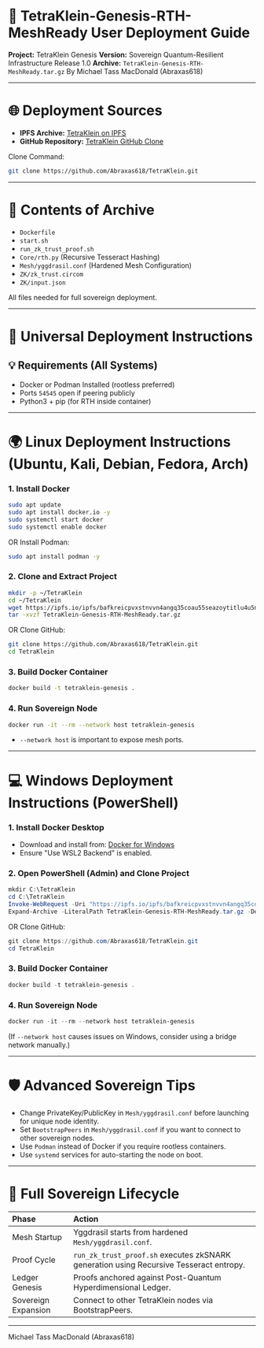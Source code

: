 # 🚀 TetraKlein-Genesis-RTH-MeshReady User Deployment Guide

**Project:** TetraKlein Genesis 
**Version:** Sovereign Quantum-Resilient Infrastructure Release 1.0
**Archive:** `TetraKlein-Genesis-RTH-MeshReady.tar.gz`
By Michael Tass MacDonald (Abraxas618)

---

# 🌐 Deployment Sources

- **IPFS Archive:** [TetraKlein on IPFS](https://ipfs.io/ipfs/bafkreicpvxstnvvn4angq35coau55seazoytitlu4u5numg5jz2tw66ro4)
- **GitHub Repository:** [TetraKlein GitHub Clone](https://github.com/Abraxas618/TetraKlein)

Clone Command:
```bash
git clone https://github.com/Abraxas618/TetraKlein.git
```

---

# 📁 Contents of Archive

- `Dockerfile`
- `start.sh`
- `run_zk_trust_proof.sh`
- `Core/rth.py` (Recursive Tesseract Hashing)
- `Mesh/yggdrasil.conf` (Hardened Mesh Configuration)
- `ZK/zk_trust.circom`
- `ZK/input.json`

All files needed for full sovereign deployment.

---

# 🔧 Universal Deployment Instructions

## 💡 Requirements (All Systems)

- Docker or Podman Installed (rootless preferred)
- Ports `54545` open if peering publicly
- Python3 + pip (for RTH inside container)

---

# 🌍 Linux Deployment Instructions (Ubuntu, Kali, Debian, Fedora, Arch)

### 1. Install Docker
```bash
sudo apt update
sudo apt install docker.io -y
sudo systemctl start docker
sudo systemctl enable docker
```
OR Install Podman:
```bash
sudo apt install podman -y
```

### 2. Clone and Extract Project
```bash
mkdir -p ~/TetraKlein
cd ~/TetraKlein
wget https://ipfs.io/ipfs/bafkreicpvxstnvvn4angq35coau55seazoytitlu4u5numg5jz2tw66ro4 -O TetraKlein-Genesis-RTH-MeshReady.tar.gz
tar -xvzf TetraKlein-Genesis-RTH-MeshReady.tar.gz
```

OR Clone GitHub:
```bash
git clone https://github.com/Abraxas618/TetraKlein.git
cd TetraKlein
```

### 3. Build Docker Container
```bash
docker build -t tetraklein-genesis .
```

### 4. Run Sovereign Node
```bash
docker run -it --rm --network host tetraklein-genesis
```

- `--network host` is important to expose mesh ports.

---

# 💻 Windows Deployment Instructions (PowerShell)

### 1. Install Docker Desktop
- Download and install from: [Docker for Windows](https://www.docker.com/products/docker-desktop/)
- Ensure "Use WSL2 Backend" is enabled.

### 2. Open PowerShell (Admin) and Clone Project
```powershell
mkdir C:\TetraKlein
cd C:\TetraKlein
Invoke-WebRequest -Uri "https://ipfs.io/ipfs/bafkreicpvxstnvvn4angq35coau55seazoytitlu4u5numg5jz2tw66ro4" -OutFile "TetraKlein-Genesis-RTH-MeshReady.tar.gz"
Expand-Archive -LiteralPath TetraKlein-Genesis-RTH-MeshReady.tar.gz -DestinationPath .
```

OR Clone GitHub:
```powershell
git clone https://github.com/Abraxas618/TetraKlein.git
cd TetraKlein
```

### 3. Build Docker Container
```powershell
docker build -t tetraklein-genesis .
```

### 4. Run Sovereign Node
```powershell
docker run -it --rm --network host tetraklein-genesis
```
(If `--network host` causes issues on Windows, consider using a bridge network manually.)

---

# 🛡️ Advanced Sovereign Tips

- Change PrivateKey/PublicKey in `Mesh/yggdrasil.conf` before launching for unique node identity.
- Set `BootstrapPeers` in `Mesh/yggdrasil.conf` if you want to connect to other sovereign nodes.
- Use `Podman` instead of Docker if you require rootless containers.
- Use `systemd` services for auto-starting the node on boot.

---

# 🌟 Full Sovereign Lifecycle

| Phase | Action |
|:--|:--|
| Mesh Startup | Yggdrasil starts from hardened `Mesh/yggdrasil.conf`. |
| Proof Cycle | `run_zk_trust_proof.sh` executes zkSNARK generation using Recursive Tesseract entropy. |
| Ledger Genesis | Proofs anchored against Post-Quantum Hyperdimensional Ledger. |
| Sovereign Expansion | Connect to other TetraKlein nodes via BootstrapPeers. |

---

 Michael Tass MacDonald (Abraxas618)  
